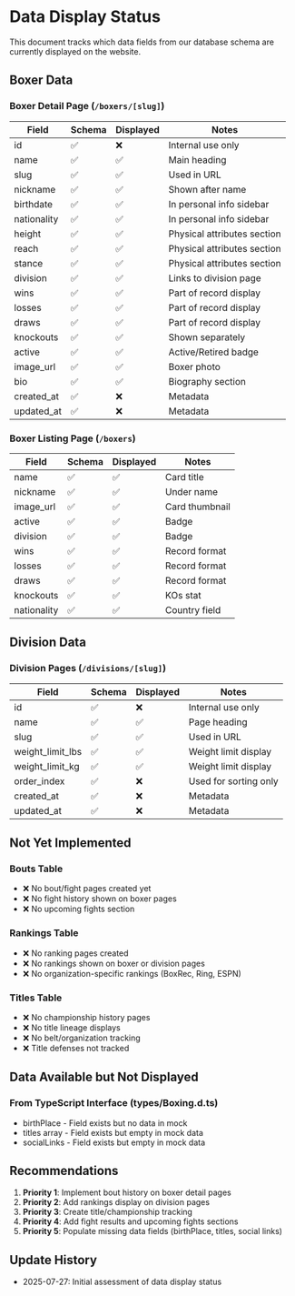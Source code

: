 # Data Display Status

This document tracks which data fields from our database schema are currently displayed on the website.

## Boxer Data

### Boxer Detail Page (`/boxers/[slug]`)

| Field | Schema | Displayed | Notes |
|-------|--------|-----------|-------|
| id | ✅ | ❌ | Internal use only |
| name | ✅ | ✅ | Main heading |
| slug | ✅ | ✅ | Used in URL |
| nickname | ✅ | ✅ | Shown after name |
| birthdate | ✅ | ✅ | In personal info sidebar |
| nationality | ✅ | ✅ | In personal info sidebar |
| height | ✅ | ✅ | Physical attributes section |
| reach | ✅ | ✅ | Physical attributes section |
| stance | ✅ | ✅ | Physical attributes section |
| division | ✅ | ✅ | Links to division page |
| wins | ✅ | ✅ | Part of record display |
| losses | ✅ | ✅ | Part of record display |
| draws | ✅ | ✅ | Part of record display |
| knockouts | ✅ | ✅ | Shown separately |
| active | ✅ | ✅ | Active/Retired badge |
| image_url | ✅ | ✅ | Boxer photo |
| bio | ✅ | ✅ | Biography section |
| created_at | ✅ | ❌ | Metadata |
| updated_at | ✅ | ❌ | Metadata |

### Boxer Listing Page (`/boxers`)

| Field | Schema | Displayed | Notes |
|-------|--------|-----------|-------|
| name | ✅ | ✅ | Card title |
| nickname | ✅ | ✅ | Under name |
| image_url | ✅ | ✅ | Card thumbnail |
| active | ✅ | ✅ | Badge |
| division | ✅ | ✅ | Badge |
| wins | ✅ | ✅ | Record format |
| losses | ✅ | ✅ | Record format |
| draws | ✅ | ✅ | Record format |
| knockouts | ✅ | ✅ | KOs stat |
| nationality | ✅ | ✅ | Country field |

## Division Data

### Division Pages (`/divisions/[slug]`)

| Field | Schema | Displayed | Notes |
|-------|--------|-----------|-------|
| id | ✅ | ❌ | Internal use only |
| name | ✅ | ✅ | Page heading |
| slug | ✅ | ✅ | Used in URL |
| weight_limit_lbs | ✅ | ✅ | Weight limit display |
| weight_limit_kg | ✅ | ✅ | Weight limit display |
| order_index | ✅ | ❌ | Used for sorting only |
| created_at | ✅ | ❌ | Metadata |
| updated_at | ✅ | ❌ | Metadata |

## Not Yet Implemented

### Bouts Table
- ❌ No bout/fight pages created yet
- ❌ No fight history shown on boxer pages
- ❌ No upcoming fights section

### Rankings Table
- ❌ No ranking pages created
- ❌ No rankings shown on boxer or division pages
- ❌ No organization-specific rankings (BoxRec, Ring, ESPN)

### Titles Table
- ❌ No championship history pages
- ❌ No title lineage displays
- ❌ No belt/organization tracking
- ❌ Title defenses not tracked

## Data Available but Not Displayed

### From TypeScript Interface (types/Boxing.d.ts)
- birthPlace - Field exists but no data in mock
- titles array - Field exists but empty in mock data
- socialLinks - Field exists but empty in mock data

## Recommendations

1. **Priority 1**: Implement bout history on boxer detail pages
2. **Priority 2**: Add rankings display on division pages
3. **Priority 3**: Create title/championship tracking
4. **Priority 4**: Add fight results and upcoming fights sections
5. **Priority 5**: Populate missing data fields (birthPlace, titles, social links)

## Update History

- 2025-07-27: Initial assessment of data display status